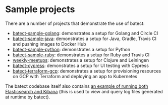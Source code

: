 # Sample projects

There are a number of projects that demonstrate the use of batect:

* [batect-sample-golang](https://github.com/batect/batect-sample-golang): demonstrates a setup for Golang and Circle CI
* [batect-sample-java](https://github.com/batect/batect-sample-java): demonstrates a setup for Java, Gradle, Travis CI and pushing images to Docker Hub
* [batect-sample-python](https://github.com/sbalnojan/batect-sample-python): demonstrates a setup for Python
* [batect-sample-ruby](https://github.com/batect/batect-sample-ruby): demonstrates a setup for Ruby and Travis CI
* [weekly-meetups](https://github.com/safiranugroho/weekly-meetups): demonstrates a setup for Clojure and Leiningen
* [batect-cypress](https://github.com/batect/batect-sample-cypress): demonstrates a setup for UI testing with Cypress
* [batect-terraform-gcp](https://github.com/yearofthedan/batect-terraform-gcp): demonstrates a setup for provisioning resources on GCP with Terraform and deploying an app to Kubernetes

The batect codebase itself also contains [an example of running both Elasticsearch and Kibana](https://github.com/batect/batect/tree/master/tools/logViewer)
(this is used to view and query log files generated at runtime by batect).
